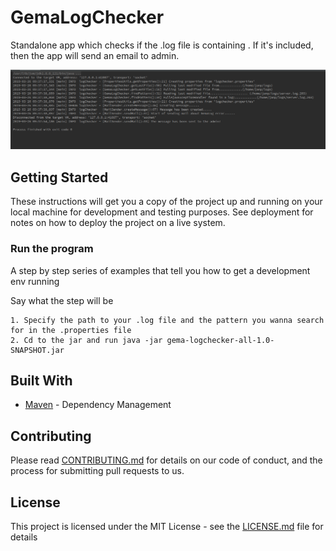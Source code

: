 # GemaLogChecker

Standalone app which checks if the .log file is containing <specifiedPattern>. 
If it's included, then the app will send an email to admin.

![alt text](https://raw.githubusercontent.com/jpotocn/LogChecker/master/images/logChecker.png)

## Getting Started

These instructions will get you a copy of the project up and running on your local machine for development and testing purposes. See deployment for notes on how to deploy the project on a live system.


### Run the program

A step by step series of examples that tell you how to get a development env running

Say what the step will be

```
1. Specify the path to your .log file and the pattern you wanna search for in the .properties file
2. Cd to the jar and run java -jar gema-logchecker-all-1.0-SNAPSHOT.jar
```
## Built With

* [Maven](https://maven.apache.org/) - Dependency Management

## Contributing

Please read [CONTRIBUTING.md](https://gist.github.com/PurpleBooth/b24679402957c63ec426) for details on our code of conduct, and the process for submitting pull requests to us.

## License

This project is licensed under the MIT License - see the [LICENSE.md](LICENSE.md) file for details

